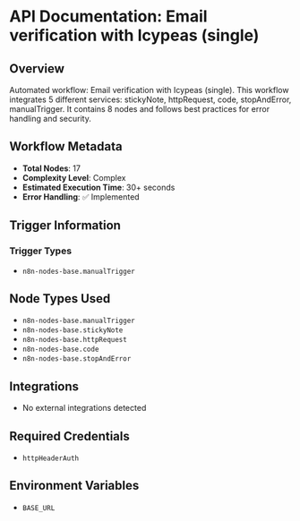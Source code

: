 # API Documentation: Email verification with Icypeas (single)

## Overview
Automated workflow: Email verification with Icypeas (single). This workflow integrates 5 different services: stickyNote, httpRequest, code, stopAndError, manualTrigger. It contains 8 nodes and follows best practices for error handling and security.

## Workflow Metadata
- **Total Nodes**: 17
- **Complexity Level**: Complex
- **Estimated Execution Time**: 30+ seconds
- **Error Handling**: ✅ Implemented

## Trigger Information
### Trigger Types
- `n8n-nodes-base.manualTrigger`

## Node Types Used
- `n8n-nodes-base.manualTrigger`
- `n8n-nodes-base.stickyNote`
- `n8n-nodes-base.httpRequest`
- `n8n-nodes-base.code`
- `n8n-nodes-base.stopAndError`

## Integrations
- No external integrations detected

## Required Credentials
- `httpHeaderAuth`

## Environment Variables
- `BASE_URL`
